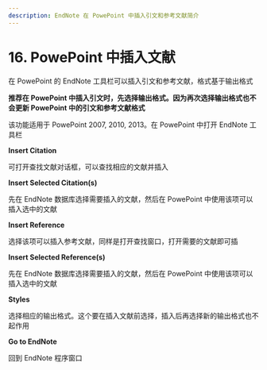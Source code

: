 ```yaml
---
description: EndNote 在 PowePoint 中插入引文和参考文献简介
---
```


# 16. PowePoint 中插入文献

在 PowePoint 的 EndNote 工具栏可以插入引文和参考文献，格式基于输出格式

**推荐在 PowePoint 中插入引文时，先选择输出格式。因为再次选择输出格式也不会更新 PowePoint 中的引文和参考文献格式**

该功能适用于 PowePoint 2007, 2010, 2013。在 PowePoint 中打开 EndNote 工具栏

**Insert Citation**

可打开查找文献对话框，可以查找相应的文献并插入

**Insert Selected Citation\(s\)**

先在 EndNote 数据库选择需要插入的文献，然后在 PowePoint 中使用该项可以插入选中的文献

**Insert Reference**

选择该项可以插入参考文献，同样是打开查找窗口，打开需要的文献即可插

**Insert Selected Reference\(s\)**

先在 EndNote 数据库选择需要插入的文献，然后在 PowePoint 中使用该项可以插入选中的文献

**Styles**

选择相应的输出格式。这个要在插入文献前选择，插入后再选择新的输出格式也不起作用

**Go to EndNote**

回到 EndNote 程序窗口

